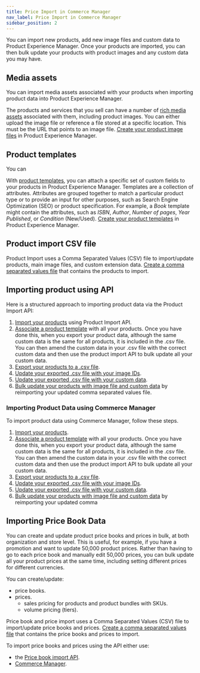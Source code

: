 ```yaml
---
title: Price Import in Commerce Manager
nav_label: Price Import in Commerce Manager
sidebar_position: 2
---
```


You can import new products, add new image files and custom data to Product Experience Manager. Once your products are imported, you can then bulk update your products with product images and any custom data you may have.

## Media assets

You can import media assets associated with your products when importing product data into Product Experience Manager.

The products and services that you sell can have a number of [rich media assets](https://beta.elasticpath.dev/docs/api/pxm/files/files-introduction) associated with them, including product images. You can either upload the image file or reference a file stored at a specific location. This must be the URL that points to an image file. [Create your product image files](/docs/api/pxm/files/create-a-file) in Product Experience Manager. 

## Product templates

You can 

With [product templates](https://beta.elasticpath.dev/docs/api/pxm/products/extending-products-with-templates), you can attach a specific set of custom fields to your products in Product Experience Manager. Templates are a collection of attributes. Attributes are grouped together to match a particular product type or to provide an input for other purposes, such as Search Engine Optimization (SEO) or product specification. For example, a _Book_ template might contain the attributes, such as _ISBN_, _Author_, _Number of pages_, _Year Published_, or _Condition_ (New/Used). [Create your product templates](/docs/api/flows/create-a-flow) in Product Experience Manager.

## Product import CSV file

Product Import uses a Comma Separated Values (CSV) file to import/update products, main image files, and custom extension data. [Create a comma separated values file](/docs/api/pxm/products/product-import-bulk-update#characteristics-of-csv-import-files) that contains the products to import.

## Importing product using API

Here is a structured approach to importing product data via the Product Import API:

1. [Import your products](/docs/api/pxm/products/import-products) using Product Import API.
1. [Associate a product template](/docs/api/pxm/products/create-product-template-relationship) with all your products. Once you have done this, when you export your product data, although the same custom data is the same for all products, it is included in the .csv file. You can then amend the custom data in your .csv file with the correct custom data and then use the product import API to bulk update all your custom data.
1. [Export your products to a .csv file](/docs/api/pxm/products/export-products).
1. [Update your exported .csv file with your image IDs](/docs/api/pxm/products/product-import-bulk-update#using-imported-main-image-files).
1. [Update your exported .csv file with your custom data](/docs/api/pxm/products/product-import-bulk-update#importing-custom-data-flows). 
1. [Bulk update your products with image file and custom data](/docs/api/pxm/products/import-products) by reimporting your updated comma separated values file.

### Importing Product Data using Commerce Manager

To import product data using Commerce Manager, follow these steps. 

1. [Import your products](/docs/commerce-manager/product-experience-manager/product-import/product-importer).
1. [Associate a product template](/docs/commerce-manager/product-experience-manager/Products/add-product-templates) with all your products. Once you have done this, when you export your product data, although the same custom data is the same for all products, it is included in the .csv file. You can then amend the custom data in your .csv file with the correct custom data and then use the product import API to bulk update all your custom data.
1. [Export your products to a .csv file](/docs/commerce-manager/product-experience-manager/product-export/export-products-cm).
1. [Update your exported .csv file with your image IDs](/docs/api/pxm/products/product-import-bulk-update#using-imported-main-image-files).
1. [Update your exported .csv file with your custom data](/docs/api/pxm/products/product-import-bulk-update#importing-custom-data-flows).
1. [Bulk update your products with image file and custom data](/docs/commerce-manager/product-experience-manager/product-import/product-importer) by reimporting your updated comma

## Importing Price Book Data 

You can create and update product price books and prices in bulk, at both organization and store level. This is useful, for example, if you have a promotion and want to update 50,000 product prices. Rather than having to go to each price book and manually edit 50,000 prices, you can bulk update all your product prices at the same time, including setting different prices for different currencies.

You can create/update:

- price books.
- prices.
    - sales pricing for products and product bundles with SKUs.
    - volume pricing (tiers).

Price book and price import uses a Comma Separated Values (CSV) file to import/update price books and prices. [Create a comma separated values file](/docs/api/pxm/pricebooks/import-a-price-book-and-prices#characteristics-of-price-book-import) that contains the price books and prices to import.

To import price books and prices using the API either use:

- the [Price book import API](/docs/api/pxm/pricebooks/import-pricebook).
- [Commerce Manager](/docs/commerce-manager/product-experience-manager/pricebooks/pxm-pricebooks#importing-price-books-and-prices).




 
















